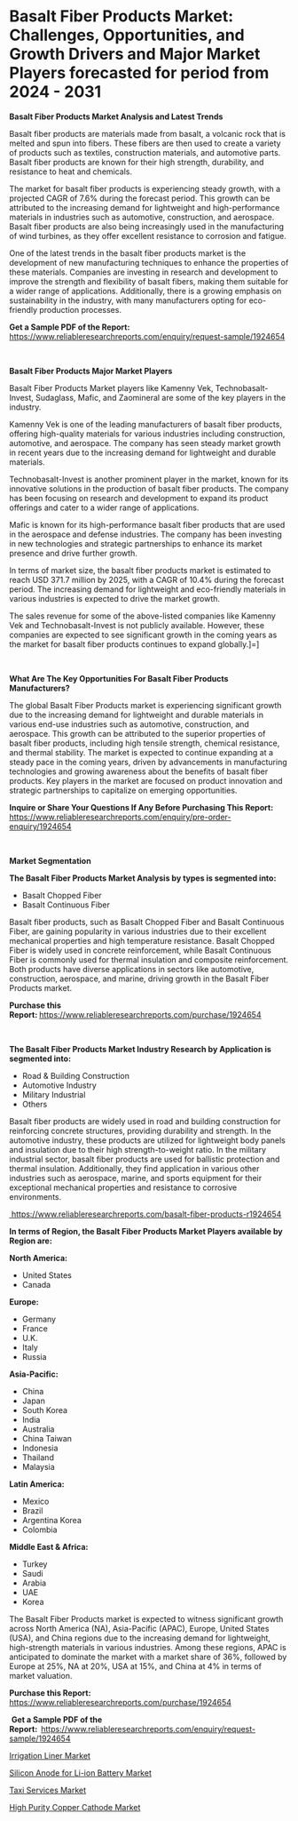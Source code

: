 <p><h1>Basalt Fiber Products Market: Challenges, Opportunities, and Growth Drivers and Major Market Players forecasted for period from 2024 - 2031</h1></p><p><strong>Basalt Fiber Products Market Analysis and Latest Trends</strong></p>
<p><p>Basalt fiber products are materials made from basalt, a volcanic rock that is melted and spun into fibers. These fibers are then used to create a variety of products such as textiles, construction materials, and automotive parts. Basalt fiber products are known for their high strength, durability, and resistance to heat and chemicals.</p><p>The market for basalt fiber products is experiencing steady growth, with a projected CAGR of 7.6% during the forecast period. This growth can be attributed to the increasing demand for lightweight and high-performance materials in industries such as automotive, construction, and aerospace. Basalt fiber products are also being increasingly used in the manufacturing of wind turbines, as they offer excellent resistance to corrosion and fatigue.</p><p>One of the latest trends in the basalt fiber products market is the development of new manufacturing techniques to enhance the properties of these materials. Companies are investing in research and development to improve the strength and flexibility of basalt fibers, making them suitable for a wider range of applications. Additionally, there is a growing emphasis on sustainability in the industry, with many manufacturers opting for eco-friendly production processes.</p></p>
<p><strong>Get a Sample PDF of the Report:&nbsp;</strong> <a href="https://www.reliableresearchreports.com/enquiry/request-sample/1924654">https://www.reliableresearchreports.com/enquiry/request-sample/1924654</a></p>
<p>&nbsp;</p>
<p><strong>Basalt Fiber Products Major Market Players</strong></p>
<p><p>Basalt Fiber Products Market players like Kamenny Vek, Technobasalt-Invest, Sudaglass, Mafic, and Zaomineral are some of the key players in the industry. </p><p>Kamenny Vek is one of the leading manufacturers of basalt fiber products, offering high-quality materials for various industries including construction, automotive, and aerospace. The company has seen steady market growth in recent years due to the increasing demand for lightweight and durable materials.</p><p>Technobasalt-Invest is another prominent player in the market, known for its innovative solutions in the production of basalt fiber products. The company has been focusing on research and development to expand its product offerings and cater to a wider range of applications. </p><p>Mafic is known for its high-performance basalt fiber products that are used in the aerospace and defense industries. The company has been investing in new technologies and strategic partnerships to enhance its market presence and drive further growth.</p><p>In terms of market size, the basalt fiber products market is estimated to reach USD 371.7 million by 2025, with a CAGR of 10.4% during the forecast period. The increasing demand for lightweight and eco-friendly materials in various industries is expected to drive the market growth.</p><p>The sales revenue for some of the above-listed companies like Kamenny Vek and Technobasalt-Invest is not publicly available. However, these companies are expected to see significant growth in the coming years as the market for basalt fiber products continues to expand globally.]=]</p></p>
<p>&nbsp;</p>
<p><strong>What Are The Key Opportunities For Basalt Fiber Products Manufacturers?</strong></p>
<p><p>The global Basalt Fiber Products market is experiencing significant growth due to the increasing demand for lightweight and durable materials in various end-use industries such as automotive, construction, and aerospace. This growth can be attributed to the superior properties of basalt fiber products, including high tensile strength, chemical resistance, and thermal stability. The market is expected to continue expanding at a steady pace in the coming years, driven by advancements in manufacturing technologies and growing awareness about the benefits of basalt fiber products. Key players in the market are focused on product innovation and strategic partnerships to capitalize on emerging opportunities.</p></p>
<p><strong>Inquire or Share Your Questions If Any Before Purchasing This Report:</strong> <a href="https://www.reliableresearchreports.com/enquiry/pre-order-enquiry/1924654">https://www.reliableresearchreports.com/enquiry/pre-order-enquiry/1924654</a></p>
<p>&nbsp;</p>
<p><strong>Market Segmentation</strong></p>
<p><strong>The Basalt Fiber Products Market Analysis by types is segmented into:</strong></p>
<p><ul><li>Basalt Chopped Fiber</li><li>Basalt Continuous Fiber</li></ul></p>
<p><p>Basalt fiber products, such as Basalt Chopped Fiber and Basalt Continuous Fiber, are gaining popularity in various industries due to their excellent mechanical properties and high temperature resistance. Basalt Chopped Fiber is widely used in concrete reinforcement, while Basalt Continuous Fiber is commonly used for thermal insulation and composite reinforcement. Both products have diverse applications in sectors like automotive, construction, aerospace, and marine, driving growth in the Basalt Fiber Products market.</p></p>
<p><strong>Purchase this Report:&nbsp;</strong><a href="https://www.reliableresearchreports.com/purchase/1924654">https://www.reliableresearchreports.com/purchase/1924654</a></p>
<p>&nbsp;</p>
<p><strong>The Basalt Fiber Products Market Industry Research by Application is segmented into:</strong></p>
<p><ul><li>Road & Building Construction</li><li>Automotive Industry</li><li>Military Industrial</li><li>Others</li></ul></p>
<p><p>Basalt fiber products are widely used in road and building construction for reinforcing concrete structures, providing durability and strength. In the automotive industry, these products are utilized for lightweight body panels and insulation due to their high strength-to-weight ratio. In the military industrial sector, basalt fiber products are used for ballistic protection and thermal insulation. Additionally, they find application in various other industries such as aerospace, marine, and sports equipment for their exceptional mechanical properties and resistance to corrosive environments.</p></p>
<p><a href="https://www.reliableresearchreports.com/basalt-fiber-products-r1924654">&nbsp;https://www.reliableresearchreports.com/basalt-fiber-products-r1924654</a></p>
<p><strong>In terms of Region, the Basalt Fiber Products Market Players available by Region are:</strong></p>
<p>
    <p> <strong> North America: </strong>
        <ul>
            <li>United States</li>
            <li>Canada</li>
        </ul>
        </p> 
    <p> <strong> Europe: </strong>
        <ul>
            <li>Germany</li>
            <li>France</li>
            <li>U.K.</li>
            <li>Italy</li>
            <li>Russia</li>
        </ul>
        </p> 
    <p> <strong> Asia-Pacific: </strong>
        <ul>
            <li>China</li>
            <li>Japan</li>
            <li>South Korea</li>
            <li>India</li>
            <li>Australia</li>
            <li>China Taiwan</li>
            <li>Indonesia</li>
            <li>Thailand</li>
            <li>Malaysia</li>
        </ul>
        </p> 
    <p> <strong> Latin America: </strong>
        <ul>
            <li>Mexico</li>
            <li>Brazil</li>
            <li>Argentina Korea</li>
            <li>Colombia</li>
        </ul>
        </p> 
    <p> <strong> Middle East & Africa: </strong>
        <ul>
            <li>Turkey</li>
            <li>Saudi</li>
            <li>Arabia</li>
            <li>UAE</li>
            <li>Korea</li>
        </ul>
    </p>
    </p>
<p><p>The Basalt Fiber Products market is expected to witness significant growth across North America (NA), Asia-Pacific (APAC), Europe, United States (USA), and China regions due to the increasing demand for lightweight, high-strength materials in various industries. Among these regions, APAC is anticipated to dominate the market with a market share of 36%, followed by Europe at 25%, NA at 20%, USA at 15%, and China at 4% in terms of market valuation.</p></p>
<p><strong>Purchase this Report: </strong><a href="https://www.reliableresearchreports.com/purchase/1924654">https://www.reliableresearchreports.com/purchase/1924654</a></p>
<p>&nbsp;<strong>Get a Sample PDF of the Report:&nbsp;&nbsp;</strong><a href="https://www.reliableresearchreports.com/enquiry/request-sample/1924654">https://www.reliableresearchreports.com/enquiry/request-sample/1924654</a></p>
<p><strong></strong></p>
<p><p><a href="https://github.com/Leeanford76845djf/Market-Research-Report-List-1/blob/main/irrigation-liner-market.md">Irrigation Liner Market</a></p><p><a href="https://github.com/jasminebabez/Market-Research-Report-List-1/blob/main/silicon-anode-for-li-ion-battery-market.md">Silicon Anode for Li-ion Battery Market</a></p><p><a href="https://medium.com/@rebecca.smith5467/evaluating-global-taxi-services-market-trends-and-growth-opportunities-by-region-type-online-dd947c93b48e">Taxi Services Market</a></p><p><a href="https://medium.com/@richard.james09789/high-purity-copper-cathode-market-a-global-and-regional-analysis-focus-on-region-country-level-3092fe4d6fae">High Purity Copper Cathode Market</a></p></p>